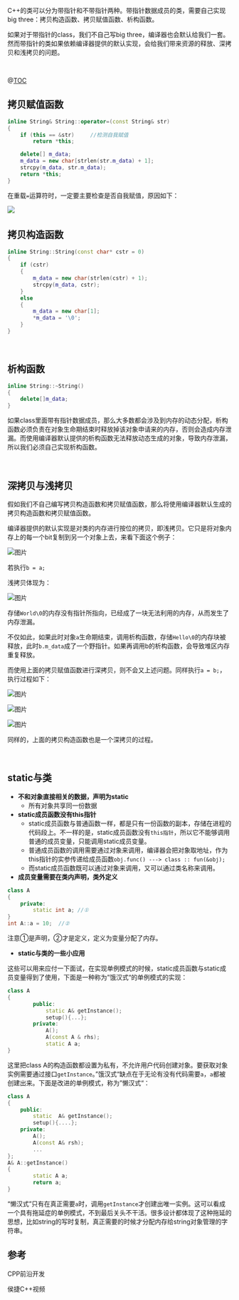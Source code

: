 C++的类可以分为带指针和不带指针两种。带指针数据成员的类，需要自己实现big three：拷贝构造函数、拷贝赋值函数、析构函数。

如果对于带指针的class，我们不自己写big three，编译器也会默认给我们一套。然而带指针的类如果依赖编译器提供的默认实现，会给我们带来资源的释放、深拷贝和浅拷贝的问题。

&nbsp;

@[TOC](目录)



## 拷贝赋值函数

```C++
inline String& String::operator=(const String& str)
{
	if (this == &str)     //检测自我赋值
		return *this;

	delete[] m_data;
	m_data = new char[strlen(str.m_data) + 1];
	strcpy(m_data, str.m_data);
	return *this;
}
```

在重载`=`运算符时，一定要主要检查是否自我赋值，原因如下：

![](https://img-blog.csdnimg.cn/img_convert/70a4b9cbdfc95c34971c151cd56e2903.png)
&nbsp;

## 拷贝构造函数

```C++
inline String::String(const char* cstr = 0)
{
	if (cstr)
	{
		m_data = new char(strlen(cstr) + 1);
		strcpy(m_data, cstr);
	}
	else
	{
		m_data = new char[1];
		*m_data = '\0';
	}
}
```
&nbsp;

## 析构函数

```C++
inline String::~String()
{
	delete[]m_data;
}
```

如果class里面带有指针数据成员，那么大多数都会涉及到内存的动态分配，析构函数必须负责在对象生命期结束时释放掉该对象申请来的内存，否则会造成内存泄漏。而使用编译器默认提供的析构函数无法释放动态生成的对象，导致内存泄漏，所以我们必须自己实现析构函数。

&nbsp;

## 深拷贝与浅拷贝

假如我们不自己编写拷贝构造函数和拷贝赋值函数，那么将使用编译器默认生成的拷贝构造函数和拷贝赋值函数。

编译器提供的默认实现是对类的内存进行按位的拷贝，即浅拷贝。它只是将对象内存上的每一个bit复制到另一个对象上去，来看下面这个例子：

![图片](https://img-blog.csdnimg.cn/img_convert/b0e6d821e7270c0e4569df31d9254d62.png)

若执行`b = a;`

浅拷贝体现为：

![图片](https://img-blog.csdnimg.cn/img_convert/2a6dca654c3b009d3fe635c36a60e2cc.png)

存储`World\0`的内存没有指针所指向，已经成了一块无法利用的内存，从而发生了内存泄漏。

不仅如此，如果此时对象`a`生命期结束，调用析构函数，存储`Hello\0`的内存块被释放，此时`b.m_data`成了一个野指针。如果再调用b的析构函数，会导致堆区内存重复释放。

而使用上面的拷贝赋值函数进行深拷贝，则不会又上述问题。同样执行`a = b;`，执行过程如下：

![图片](https://img-blog.csdnimg.cn/img_convert/3e0d1cdabc28b4320cf55a0f694e2946.png)

![图片](https://img-blog.csdnimg.cn/img_convert/d1336c96b612bd49139c27564e1d583e.png)

![图片](https://img-blog.csdnimg.cn/img_convert/597f82cb9666c7d347652652c5118360.png)

同样的，上面的拷贝构造函数也是一个深拷贝的过程。

&nbsp;

## **static与类**

- **不和对象直接相关的数据，声明为static**
  - 所有对象共享同一份数据
  &nbsp;
- **static成员函数没有this指针**
  - static成员函数与普通函数一样，都是只有一份函数的副本，存储在进程的代码段上。不一样的是，static成员函数没有`this指针`，所以它不能够调用普通的成员变量，只能调用static成员变量。
  - 普通成员函数的调用需要通过对象来调用，编译器会把对象取地址，作为this指针的实参传递给成员函数```obj.func() ---> class :: fun(&obj);```
  - 而static成员函数既可以通过对象来调用，又可以通过类名称来调用。
  &nbsp;
- **成员变量需要在类内声明，类外定义**

```c++
class A
{
    private:
        static int a; //①
}
int A::a = 10;  //②
```

注意①是声明，②才是定义，定义为变量分配了内存。
&nbsp;

- **static与类的一些小应用**

这些可以用来应付一下面试，在实现单例模式的时候，static成员函数与static成员变量得到了使用，下面是一种称为”饿汉式“的单例模式的实现：

```c++
class A
{
        public:
            static A& getInstance();
            setup(){...};
        private:
            A();
            A(const A & rhs);
            static A a;
}
```

这里把class A的构造函数都设置为私有，不允许用户代码创建对象。要获取对象实例需要通过接口`getInstance`。”饿汉式“缺点在于无论有没有代码需要`a`，`a`都被创建出来。下面是改进的单例模式，称为”懒汉式“：

```c++
class A
{
    public:
        static  A& getInstance();
        setup(){....};
    private:
        A();
        A(const A& rsh);
        ...
};
A& A::getInstance()
{
        static A a;
        return a;
}
```

“懒汉式”只有在真正需要`a`时，调用`getInstance`才创建出唯一实例。这可以看成一个具有拖延症的单例模式，不到最后关头不干活。很多设计都体现了这种拖延的思想，比如string的写时复制，真正需要的时候才分配内存给string对象管理的字符串。
&nbsp;
## 参考

CPP前沿开发

侯捷C++视频
